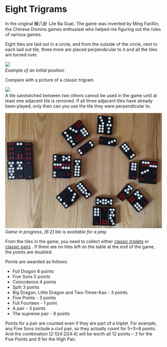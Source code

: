 # Eight Trigrams

In the original 解八卦 (Jie Ba Gua). The game was invented by Ming FanXin, the Chinese Domino games enthusiast who helped me figuring out the rules of various games. 

Eight tiles are laid out in a circle, and from the outside of the circle, next to each laid out tile, three more are placed perpendicular to it and all the tiles are turned over. 

![](/docs/assets/images/gupai/eight-trigrams-1.jpg)  
_Example of an initial position_

Compare with a picture of a classic trigram 

![](https://upload.wikimedia.org/wikipedia/commons/b/bc/400px-trigramme.png)  
A tile sandwiched between two others cannot be used in the game until at least one adjacent tile is removed. If all three adjacent tiles have already been played, only then can you use the tile they were perpendicular to. 

![](/docs/assets/images/gupai/eight-trigrams-in-progress.jpg)  
_Game in progress, [6:2] tile is available for a play_

From the tiles in the game, you need to collect either [classic triplets](/gupai/classical-triplets.html) or [classic pairs](/gupai/tiles-and-pairs-hierarchy.html) . If there are no tiles left on the table at the end of the game, the points are doubled. 

Points are awarded as follows: 

 - Full Dragon 6 points
 - Five Sons 5 points
 - Coincidence 4 points
 - Split 3 points
 - Big Dragon, Little Dragon and Two-Three-Kao - 3 points
 - Five Points - 3 points
 - Full Fourteen - 1 point
 - A pair - 3 points
 - The supreme pair - 9 points

Points for a pair are counted even if they are part of a triplet. For example, any Five Sons include a civil pair, so they actually count for 5+3=8 points. And the combination [2:1][4:2][4:4] will be worth all 12 points – 3 for the Five Points and 9 for the High Pair. 

